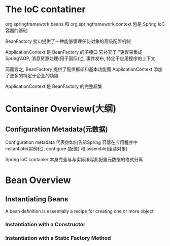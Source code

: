 # The IoC contatiner
org.springframework.beans 和 org.springframework.context 包是 Spring IoC 容器的基础

BeanFactory 接口提供了一种能够管理任何对象的高级配置机制

ApplicationContext 是 BeanFactory 的子接口 它补充了 "更容易集成 Spring'AOP, 消息资源处理(用于国际化),
事件发布, 特定于应用程序的上下文

简而言之, BeanFactory 提供了配置框架和基本功能而 ApplicationContext 添加了更多的特定于企业的功能

ApplicationContext 是 BeanFactory 的完整超集

# Container Overview(大纲)

## Configuration Metadata(元数据)
Configuration metadata 代表你如何告诉Spring 容器在应用程序中 instantiate(实例化), configure (配置)
和 assemble(组装对象)

Spring IoC contanier 本身完全与与实际编写此配置元数据的格式分离


# Bean Overview

## Instantiating Beans
A bean definition is essentially a recipe for creating one or more object

### Instantiation with a Constructor

### Instantiation with a Static Factory Method

